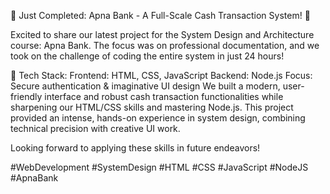 🚀 Just Completed: Apna Bank - A Full-Scale Cash Transaction System! 🚀

Excited to share our latest project for the System Design and Architecture course: Apna Bank. The focus was on professional documentation, and we took on the challenge of coding the entire system in just 24 hours!

🔧 Tech Stack:
Frontend: HTML, CSS, JavaScript
Backend: Node.js
Focus: Secure authentication & imaginative UI design
We built a modern, user-friendly interface and robust cash transaction functionalities while sharpening our HTML/CSS skills and mastering Node.js. This project provided an intense, hands-on experience in system design, combining technical precision with creative UI work.

Looking forward to applying these skills in future endeavors!

#WebDevelopment #SystemDesign #HTML #CSS #JavaScript #NodeJS #ApnaBank
